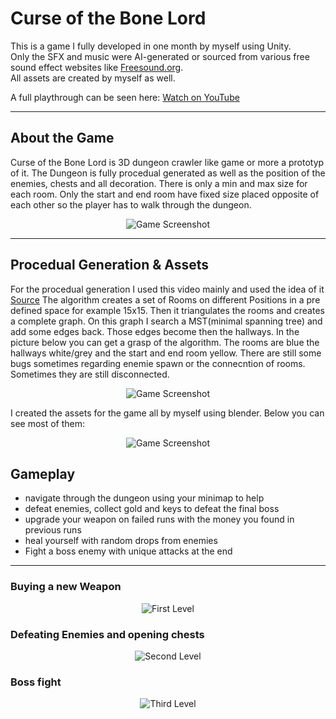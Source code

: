 # Curse of the Bone Lord  

This is a game I fully developed in one month by myself using Unity.  
Only the SFX and music were AI-generated or sourced from various free sound effect websites like [Freesound.org](https://freesound.org/).  
All assets are created by myself as well.  

A full playthrough can be seen here: [Watch on YouTube](https://www.youtube.com/watch?v=bzEGGz48WN0)  

---

## About the Game  

Curse of the Bone Lord is 3D dungeon crawler like game or more a prototyp of it. The Dungeon is fully procedual generated as well as the position of the enemies, chests and all decoration. 
There is only a min and max size for each room. Only the start and end room have fixed size placed opposite of each other so the player has to walk through the dungeon. 
<p align="center">
  <img src="https://imgur.com/ngvKTeg.png" alt="Game Screenshot">
</p>

---

## Procedual Generation & Assets
For the procedual generation I used this video mainly and used the idea of it  [Source](https://www.youtube.com/watch?v=rBY2Dzej03A&t)
The algorithm creates a set of Rooms on different Positions in a pre defined space for example 15x15. Then it triangulates the rooms and creates a complete graph. 
On this graph I search a MST(minimal spanning tree) and add some edges back. Those edges become then the hallways. In the picture below you can get a grasp of the algorithm. 
The rooms are blue the hallways white/grey and the start and end room yellow.
There are still some bugs sometimes regarding enemie spawn or the connecntion of rooms. Sometimes they are still disconnected.
<p align="center">
  <img src="https://imgur.com/KBvD9YH.png" alt="Game Screenshot">
</p>

I created the assets for the game all by myself using blender. Below you can see most of them:
<p align="center">
  <img src="https://imgur.com/6lxZhJU.png" alt="Game Screenshot">
</p>

## Gameplay
- navigate through the dungeon using your minimap to help
- defeat enemies, collect gold and keys to defeat the final boss
- upgrade your weapon on failed runs with the money you found in previous runs
- heal yourself with random drops from enemies
- Fight a boss enemy with unique attacks at the end

---
### Buying a new Weapon
<p align="center">
  <img src="https://media0.giphy.com/media/j06MSUMsPgi7jINMXv/giphy.gif" alt="First Level">
</p>

### Defeating Enemies and opening chests
<p align="center">
  <img src="https://media0.giphy.com/media/ePjviDXyttPjmW53qn/giphy.gif" alt="Second Level">
</p>

### Boss fight
<p align="center">
  <img src="https://media.giphy.com/media/aLoN442UznVpOx8z6P/giphy.gif" alt="Third Level">
</p>
